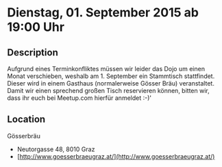 # Dienstag, 01. September 2015 ab 19:00 Uhr

## Description

Aufgrund eines Terminkonfliktes müssen wir leider das Dojo um einen Monat verschieben, weshalb am 1. September ein Stammtisch stattfindet. Dieser wird in einem Gasthaus (normalerweise Gösser Bräu) veranstaltet. Damit wir einen sprechend großen Tisch reservieren können, bitten wir, dass ihr euch bei Meetup.com hierfür anmeldet :-)'

## Location

Gösserbräu

- Neutorgasse 48, 8010 Graz
- [http://www.goesserbraeugraz.at/](http://www.goesserbraeugraz.at/)
